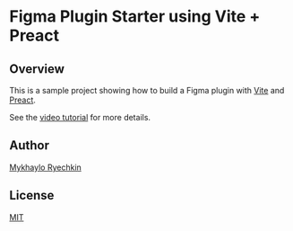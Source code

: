 # Figma Plugin Starter using Vite + Preact

## Overview

This is a sample project showing how to build a Figma plugin with [Vite](https://vitejs.dev) and [Preact](https://preactjs.com).

See the [video tutorial](https://youtu.be/fCAZ5JuUygw) for more details.

## Author

[Mykhaylo Ryechkin](https://github.com/mryechkin)

## License

[MIT](https://choosealicense.com/licenses/mit/)
